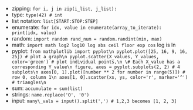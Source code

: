 - zipping: ``for i, j in zip(i_list, j_list): ``
- type: ``type(42) # int ``
- list notation: ``list[START:STOP:STEP]``
- enumerate: ``for idx, value in enumerate(array_to_iterate): print(idx, value)``
- random: ``import random
rand_num = random.randint(min, max)``
- math: ``import math
log2 log10 log abs ceil floor exp cos``
log is ln
- pyplot: 
``from mathplotlib import pyplot\n
pyplot.plot([25, 16, 9, 16, 25]) # plot a graph\n
pyplot.scatter(X_values, Y_values, color='green') # plot individual points,\n
\# Each X_value has a corresponding Y_value\n
figure, axes = pyplot.subplots(2, 2) # 4 subplots\n
axes[0, 1].plot([number ** 2 for number in range(5)]) # row 0, column 1\n
axes[1, 0].scatter(xs, ys, color='r', marker='^') # triangles\n
``
- sum: ``accumulate = sum(list)``
- strings: ``name.replace('O', '0')``
- input: ``many\_vals = input().split(',') # 1,2,3 becomes [1, 2, 3]``
